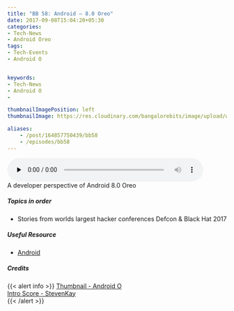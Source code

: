 ```yaml
---
title: "BB 58: Android – 8.0 Oreo"
date: 2017-09-08T15:04:20+05:30
categories:
- Tech-News
- Android Oreo
tags:
- Tech-Events
- Android O


keywords:
- Tech-News
- Android O
-

thumbnailImagePosition: left
thumbnailImage: https://res.cloudinary.com/bangalorebits/image/upload/w_400,h_400,c_fill,r_max/v1517410314/bb-episode-assets/bb58-thumbnail.jpg

aliases:
    - /post/164857750439/bb58
    - /episodes/bb58
---
```

<audio controls="controls" controls style="width: 450px;" preload="none" id="audio_player"><source  src='http://bangalorebits.s3.amazonaws.com/2017/BB_EP58_2017-35.mp3' type="audio/mp3">  </audio>
<BR>
A developer perspective of Android 8.0 Oreo
<!--more-->
##### Topics in order
* Stories from worlds largest hacker conferences Defcon & Black Hat 2017

##### Useful Resource
*   [Android](“https://www.android.com")

##### Credits

{{< alert info  >}}
  [Thumbnail - Android O ](https://www.android.com/versions/oreo-8-0/) <BR>
  [Intro Score - StevenKay](https://plus.google.com/+StevenKay_Detachment)<BR>
{{< /alert >}}
